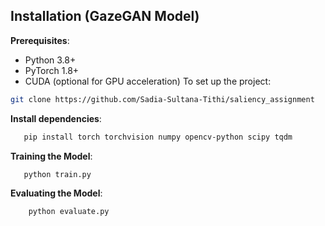 ##  Installation (GazeGAN Model)
**Prerequisites**:
   - Python 3.8+
   - PyTorch 1.8+
   - CUDA (optional for GPU acceleration)
To set up the project:
```bash
git clone https://github.com/Sadia-Sultana-Tithi/saliency_assignment
```
**Install dependencies**:
```bash
   pip install torch torchvision numpy opencv-python scipy tqdm 
```
**Training the Model**:
```bash
   python train.py
```
**Evaluating the Model**:
```bash
    python evaluate.py
